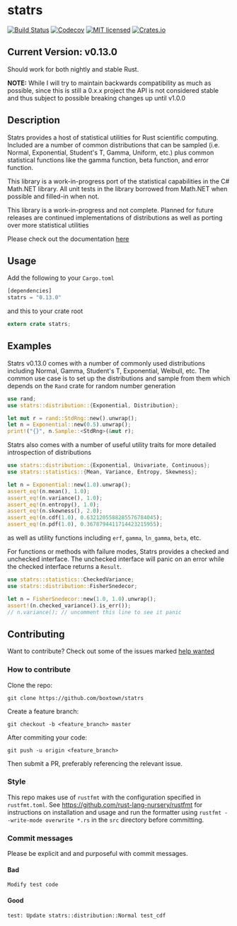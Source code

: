 # statrs

[![Build Status](https://travis-ci.org/boxtown/statrs.svg?branch=master)](https://travis-ci.org/boxtown/statrs)
[![Codecov](https://codecov.io/gh/boxtown/statrs/branch/master/graph/badge.svg)](https://codecov.io/gh/boxtown/statrs)
[![MIT licensed](https://img.shields.io/badge/license-MIT-blue.svg)](./LICENSE.md)
[![Crates.io](https://img.shields.io/crates/v/statrs.svg?maxAge=2592000)](https://crates.io/crates/statrs)

## Current Version: v0.13.0

Should work for both nightly and stable Rust.

**NOTE:** While I will try to maintain backwards compatibility as much as possible, since this is still a 0.x.x project the API is not considered stable and thus subject to possible breaking changes up until v1.0.0

## Description

Statrs provides a host of statistical utilities for Rust scientific computing.
Included are a number of common distributions that can be sampled (i.e. Normal, Exponential,
Student's T, Gamma, Uniform, etc.) plus common statistical functions like the gamma function,
beta function, and error function.

This library is a work-in-progress port of the statistical capabilities
in the C# Math.NET library. All unit tests in the library borrowed from Math.NET when possible
and filled-in when not.

This library is a work-in-progress and not complete. Planned for future releases are continued implementations
of distributions as well as porting over more statistical utilities

Please check out the documentation [here](https://docs.rs/statrs/*/statrs/)

## Usage

Add the following to your `Cargo.toml`

```Rust
[dependencies]
statrs = "0.13.0"
```

and this to your crate root

```Rust
extern crate statrs;
```

## Examples

Statrs v0.13.0 comes with a number of commonly used distributions including Normal, Gamma, Student's T, Exponential, Weibull, etc.
The common use case is to set up the distributions and sample from them which depends on the `Rand` crate for random number generation

```Rust
use rand;
use statrs::distribution::{Exponential, Distribution};

let mut r = rand::StdRng::new().unwrap();
let n = Exponential::new(0.5).unwrap();
print!("{}", n.Sample::<StdRng>(&mut r);
```

Statrs also comes with a number of useful utility traits for more detailed introspection of distributions

```Rust
use statrs::distribution::{Exponential, Univariate, Continuous};
use statrs::statistics::{Mean, Variance, Entropy, Skewness};

let n = Exponential::new(1.0).unwrap();
assert_eq!(n.mean(), 1.0);
assert_eq!(n.variance(), 1.0);
assert_eq!(n.entropy(), 1.0);
assert_eq!(n.skewness(), 2.0);
assert_eq!(n.cdf(1.0), 0.6321205588285576784045);
assert_eq!(n.pdf(1.0), 0.3678794411714423215955);
```

as well as utility functions including `erf`, `gamma`, `ln_gamma`, `beta`, etc.

For functions or methods with failure modes, Statrs provides a checked and unchecked interface. The unchecked
interface will panic on an error while the checked interface returns a `Result`.

```Rust
use statrs::statistics::CheckedVariance;
use statrs::distribution::FisherSnedecor;

let n = FisherSnedecor::new(1.0, 1.0).unwrap();
assert!(n.checked_variance().is_err());
// n.variance(); // uncomment this line to see it panic
```

## Contributing

Want to contribute? Check out some of the issues marked [help wanted](https://github.com/boxtown/statrs/issues?q=is%3Aissue+is%3Aopen+label%3A%22help+wanted%22)

### How to contribute

Clone the repo:

```
git clone https://github.com/boxtown/statrs
```

Create a feature branch:

```
git checkout -b <feature_branch> master
```

After commiting your code:

```
git push -u origin <feature_branch>
```

Then submit a PR, preferably referencing the relevant issue.

### Style

This repo makes use of `rustfmt` with the configuration specified in `rustfmt.toml`.
See https://github.com/rust-lang-nursery/rustfmt for instructions on installation
and usage and run the formatter using `rustfmt --write-mode overwrite *.rs` in
the `src` directory before committing.

### Commit messages

Please be explicit and and purposeful with commit messages.

#### Bad

```
Modify test code
```

#### Good

```
test: Update statrs::distribution::Normal test_cdf
```
